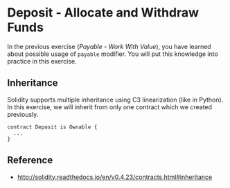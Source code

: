 # Deposit - Allocate and Withdraw Funds

In the previous exercise (*Payable - Work With Value*), you have learned about possible usage of `payable` modifier. You will put this knowledge into practice in this exercise.

## Inheritance

Solidity supports multiple inheritance using C3 linearization (like in Python). In this exercise, we will inherit from only one contract which we created previously.

```
contract Deposit is Ownable {
  ...
}
```

## Reference

* http://solidity.readthedocs.io/en/v0.4.23/contracts.html#inheritance
